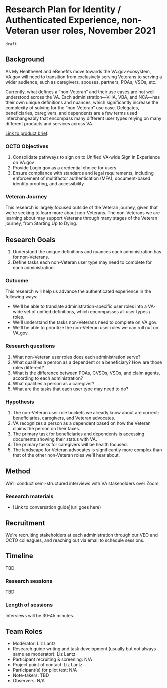 # Research Plan for Identity / Authenticated Experience, non-Veteran user roles, November 2021

`draft`

## Background

As My HealtheVet and eBenefits move towards the VA.gov ecosystem, VA.gov will need to transition from exclusively serving Veterans to serving a wider audience, such as caregivers, spouses, partners, POAs, VSOs, etc.

Currently, what defines a “non-Veteran” and their use cases are not well understood across the VA. Each administration—VHA, VBA, and NCA—has their own unique definitions and nuances, which significantly increase the complexity of solving for the “non-Veteran” use case. Delegates, beneficiaries, caregivers, and dependents are a few terms used interchangeably that encompass many different user types relying on many different products and services across VA.

[Link to product brief](https://github.com/department-of-veterans-affairs/va.gov-team/blob/master/products/identity-personalization/user-roles/discovery/README.md).

### OCTO Objectives 

1. Consolidate pathways to sign on to Unified VA-wide Sign In Experience on VA.gov
2. Provide Login.gov as a credential choice for users
3. Ensure compliance with standards and legal requirements, including enforcement of multifactor authentication (MFA), document-based identity proofing, and accessibility

### Veteran Journey

This research is largely focused outside of the Veteran journey, given that we're seeking to learn more about non-Veterans.  The non-Veterans we are learning about may support Veterans through many stages of the Veteran journey, from Starting Up to Dying.

## Research Goals	

1. Understand the unique definitions and nuances each administration has for non-Veterans.
2. Define tasks each non-Veteran user type may need to complete for each administration.

### Outcome

This research will help us advance the authenticated experience in the following ways: 

- We'll be able to translate administration-specific user roles into a VA-wide set of unified definitions, which encompasses all user types / roles.  
- We'll understand the tasks non-Veterans need to complete on VA.gov.
- We'll be able to prioritize the non-Veteran user roles we can roll out on VA.gov.

### Research questions

1. What non-Veteran user roles does each administration serve?
2. What qualifies a person as a dependent or a beneficiary? How are those roles different?
3. What is the difference between POAs, CVSOs, VSOs, and claim agents, according to each administration?
4. What qualifies a person as a caregiver?
5. What are the tasks that each user type may need to do?

### Hypothesis

1. The non-Veteran user role buckets we already know about are correct: beneficiaries, caregivers, and Veteran advocates.
2. VA recognizes a person as a dependent based on how the Veteran claims the person on their taxes.
3. The primary task for beneficiaries and dependents is accessing documents showing their status with VA.
4. The primary tasks for caregivers will be health focused.
5. The landscape for Veteran advocates is significantly more complex than that of the other non-Veteran roles we'll hear about.



## Method	

We'll conduct semi-structured interviews with VA stakeholders over Zoom.

### Research materials

- [Link to conversation guide](url goes here) 

## Recruitment	

We're recruiting stakeholders at each administration through our VEO and OCTO colleagues, and reaching out via email to schedule sessions.

## Timeline

TBD

### Research sessions

TBD

### Length of sessions

Interviews will be 30-45 minutes.

## Team Roles	

- Moderator:	Liz Lantz
- Research guide writing and task development (usually but not always same as moderator):	Liz Lantz
- Participant recruiting & screening:	N/A
- Project point of contact:	Liz Lantz
- Participant(s) for pilot test:	N/A
- Note-takers:	TBD
- Observers: N/A
